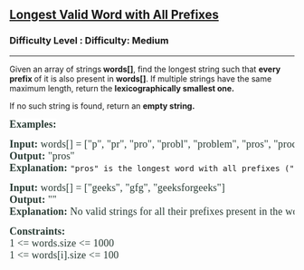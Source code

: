 <h2><a href="https://www.geeksforgeeks.org/problems/longest-valid-word-with-all-prefixes/1">Longest Valid Word with All Prefixes</a></h2><h3>Difficulty Level : Difficulty: Medium</h3><hr><div class="problems_problem_content__Xm_eO"><p>Given an array of strings<strong> words[]</strong>, find the longest string such that <strong>every prefix </strong>of it is also present in <strong>words[]</strong>. If multiple strings have the same maximum length, return the <strong>lexicographically smallest one. </strong></p>
<p><span style="font-family: -apple-system, BlinkMacSystemFont, 'Segoe UI', Roboto, Oxygen, Ubuntu, Cantarell, 'Open Sans', 'Helvetica Neue', sans-serif;">If no such string is found, return an <strong>empty string.</strong></span></p>
<p><span style="box-sizing: border-box; font-weight: bolder; color: rgb(39, 57, 50); font-family: Nunito, serif; font-size: 18px; letter-spacing: 0.21px; background-color: rgb(255, 255, 255); --darkreader-inline-color: var(--darkreader-text-273932, #cac5be); --darkreader-inline-bgcolor: var(--darkreader-background-ffffff, #181a1b);" data-darkreader-inline-color="" data-darkreader-inline-bgcolor=""><span style="box-sizing: border-box; font-weight: bolder;">Examples:</span></span></p>
<pre><span style="color: rgb(39, 57, 50); font-family: Nunito, serif; --darkreader-inline-color: var(--darkreader-text-273932, #cac5be);" data-darkreader-inline-color=""><span style="font-size: 18px; letter-spacing: 0.21px;"><strong>Input: </strong>words[]</span></span><span style="color: rgb(39, 57, 50); font-family: Nunito, serif; --darkreader-inline-color: var(--darkreader-text-273932, #cac5be);" data-darkreader-inline-color=""><span style="font-size: 18px; letter-spacing: 0.21px;"><span style="color: rgb(39, 57, 50); font-family: Nunito, serif; --darkreader-inline-color: var(--darkreader-text-273932, #cac5be);" data-darkreader-inline-color=""><span style="font-size: 18px; letter-spacing: 0.21px;">&nbsp;= ["p", "pr", "pro", "probl", "problem", "pros", "process", "processor"]<br></span></span></span></span><span style="color: rgb(39, 57, 50); font-family: Nunito, serif; --darkreader-inline-color: var(--darkreader-text-273932, #cac5be);" data-darkreader-inline-color=""><span style="font-size: 18px; letter-spacing: 0.21px;"><strong style="color: rgb(39, 57, 50); font-family: Nunito, serif; font-size: 18px; letter-spacing: 0.21px; --darkreader-inline-color: var(--darkreader-text-273932, #cac5be);" data-darkreader-inline-color="">Output: </strong><span style="color: rgb(39, 57, 50); font-family: Nunito, serif; font-size: 18px; letter-spacing: 0.21px; --darkreader-inline-color: var(--darkreader-text-273932, #cac5be);" data-darkreader-inline-color="">"pros</span><span style="color: rgb(39, 57, 50); font-family: Nunito, serif; --darkreader-inline-color: var(--darkreader-text-273932, #cac5be);" data-darkreader-inline-color=""><span style="font-size: 18px; letter-spacing: 0.21px;">"&nbsp;</span></span></span></span><br><span style="color: rgb(39, 57, 50); font-family: Nunito, serif; --darkreader-inline-color: var(--darkreader-text-273932, #cac5be);" data-darkreader-inline-color=""><span style="font-size: 18px; letter-spacing: 0.21px;"><strong>Explanation: </strong></span></span>"pros" is the longest word with all prefixes ("p", "pr", "pro", "pros") present.</pre>
<pre><span style="color: rgb(39, 57, 50); font-family: Nunito, serif; --darkreader-inline-color: var(--darkreader-text-273932, #cac5be);" data-darkreader-inline-color=""><span style="font-size: 18px; letter-spacing: 0.21px;"><strong>Input: </strong>words[] = ["geeks", "gfg", "geeksforgeeks"]<br></span></span><span style="color: rgb(39, 57, 50); font-family: Nunito, serif; --darkreader-inline-color: var(--darkreader-text-273932, #cac5be);" data-darkreader-inline-color=""><span style="font-size: 18px; letter-spacing: 0.21px;"><strong>Output: </strong>""<br></span></span><span style="color: rgb(39, 57, 50); font-family: Nunito, serif; --darkreader-inline-color: var(--darkreader-text-273932, #cac5be);" data-darkreader-inline-color=""><span style="font-size: 18px; letter-spacing: 0.21px;"><strong>Explanation:&nbsp;</strong>No valid strings for all their prefixes present in the words array.</span></span></pre>
<p><span style="color: rgb(39, 57, 50); font-family: Nunito, serif; --darkreader-inline-color: var(--darkreader-text-273932, #cac5be);" data-darkreader-inline-color=""><span style="font-size: 18px; letter-spacing: 0.21px;"><strong>Constraints:<br></strong>1 &lt;= words.size &lt;= 1000<br>1 &lt;= words[i].size &lt;= 100<strong><br></strong></span></span></p></div>